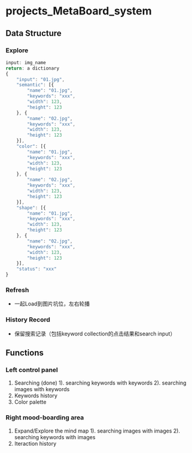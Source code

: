 # projects_MetaBoard_system

## Data Structure
### Explore
```javascript
input: img_name
return: a dictionary
{
	"input": "01.jpg",
	"semantic": [{
		"name": "01.jpg",
		"keywords": "xxx",
		"width": 123,
		"height": 123
	}, {
		"name": "02.jpg",
		"keywords": "xxx",
		"width": 123,
		"height": 123
	}],
	"color": [{
		"name": "01.jpg",
		"keywords": "xxx",
		"width": 123,
		"height": 123
	}, {
		"name": "02.jpg",
		"keywords": "xxx",
		"width": 123,
		"height": 123
	}],
	"shape": [{
		"name": "01.jpg",
		"keywords": "xxx",
		"width": 123,
		"height": 123
	}, {
		"name": "02.jpg",
		"keywords": "xxx",
		"width": 123,
		"height": 123
	}],
	"status": "xxx"
}
```
### Refresh
* 一起Load到图片坑位，左右轮播

### History Record
* 保留搜索记录（包括keyword collection的点击结果和search input）

## Functions

### Left control panel

1. Searching (done)
  1). searching keywords with keywords
  2). searching images with keywords
2. Keywords history
3. Color palette

### Right mood-boarding area

1. Expand/Explore the mind map
  1). searching images with images
  2). searching keywords with images
2. Iteraction history



